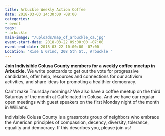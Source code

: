 ```yaml
---
title: Arbuckle Weekly Action Coffee
date: 2018-03-03 14:30:00 -08:00
categories:
- event
tags:
- arbuckle
main-image: "/uploads/map_of_arbuckle_ca.jpg"
event-start-date: 2018-03-22 09:00:00 -07:00
event-end-date: 2018-03-22 10:00:00 -07:00
Location: 'Rise & Grind, 208 5th St., Arbuckle '
---
```


**Join Indivisible Colusa County members for a weekly coffee meetup in Arbuckle.** We write postcards to get out the vote for progressive candidates, offer help, resources and connections for our activism activities, and share ideas for promoting a healthier democracy.

Can't make Thursday mornings? We also have a coffee meetup on the third Saturday of the month at Caffeinated in Colusa. And we have our regular open meetings with guest speakers on the first Monday night of the month in Williams.

Indivisible Colusa County is a grassroots group of neighbors who embrace the American principles of compassion, decency, diversity, tolerance, equality and democracy. If this describes you, please join us!